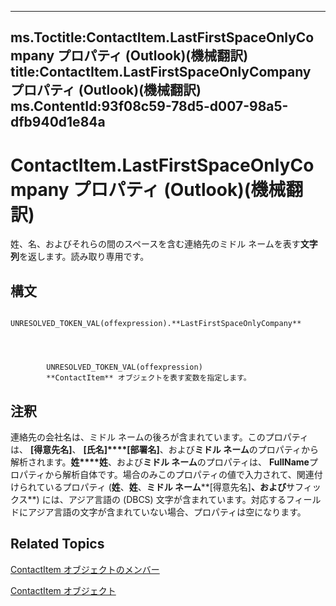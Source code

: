 

---
ms.Toctitle:ContactItem.LastFirstSpaceOnlyCompany プロパティ (Outlook)(機械翻訳)
title:ContactItem.LastFirstSpaceOnlyCompany プロパティ (Outlook)(機械翻訳)
ms.ContentId:93f08c59-78d5-d007-98a5-dfb940d1e84a
---
# ContactItem.LastFirstSpaceOnlyCompany プロパティ (Outlook)(機械翻訳)




姓、名、およびそれらの間のスペースを含む連絡先のミドル ネームを表す**文字列**を返します。読み取り専用です。

## 構文

            UNRESOLVED_TOKEN_VAL(offexpression).**LastFirstSpaceOnlyCompany**




            UNRESOLVED_TOKEN_VAL(offexpression)
            **ContactItem** オブジェクトを表す変数を指定します。



## 注釈
連絡先の会社名は、ミドル ネームの後ろが含まれています。このプロパティは、 **[得意先名]**、 **[氏名]****[部署名]**、および**ミドル ネーム**のプロパティから解析されます。**姓****姓**、および**ミドル ネーム**のプロパティは、 **FullName**プロパティから解析自体です。場合のみこのプロパティの値で入力されて、関連付けられているプロパティ (**姓**、**姓**、**ミドル ネーム****[得意先名]**、および**サフィックス**) には、アジア言語の (DBCS) 文字が含まれています。対応するフィールドにアジア言語の文字が含まれていない場合、プロパティは空になります。



## Related Topics

[ContactItem オブジェクトのメンバー](a8b13369-4c87-02aa-e62a-1f3067e559fa.md)

[ContactItem オブジェクト](8e32093c-a678-f1fd-3f35-c2d8994d166f.md)




